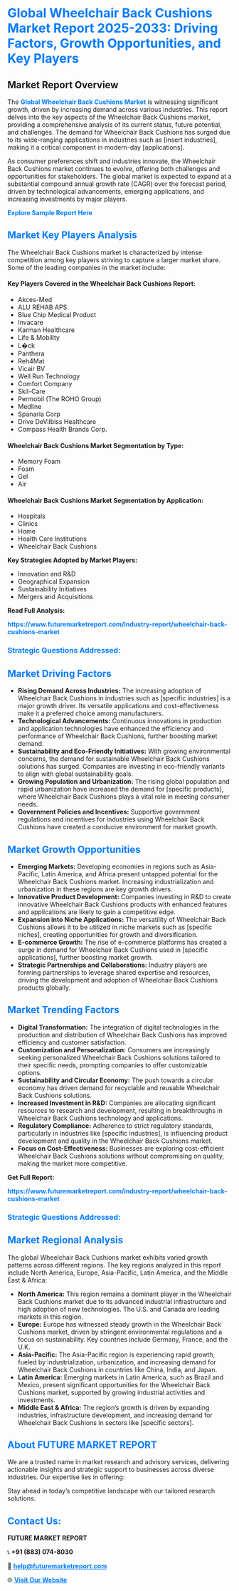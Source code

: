 <h1 style="color: #007BFF;">Global Wheelchair Back Cushions Market Report 2025-2033: Driving Factors, Growth Opportunities, and Key Players</h1>

<section id="overview">
<h2>Market Report Overview</h2>
<p>The <a href="https://www.futuremarketreport.com/industry-report/wheelchair-back-cushions-market" style="color: #007BFF; text-decoration: none;"><strong>Global Wheelchair Back Cushions Market</strong></a> is witnessing significant growth, driven by increasing demand across various industries. This report delves into the key aspects of the Wheelchair Back Cushions market, providing a comprehensive analysis of its current status, future potential, and challenges. The demand for Wheelchair Back Cushions has surged due to its wide-ranging applications in industries such as [insert industries], making it a critical component in modern-day [applications].</p>
<p>As consumer preferences shift and industries innovate, the Wheelchair Back Cushions market continues to evolve, offering both challenges and opportunities for stakeholders. The global market is expected to expand at a substantial compound annual growth rate (CAGR) over the forecast period, driven by technological advancements, emerging applications, and increasing investments by major players.</p>
</section>

<section id="overview">
<p><a href="https://www.futuremarketreport.com/request-sample/reportId=123385" style="color: #007BFF; text-decoration: none;"><strong>Explore Sample Report Here</strong></a></p>
</section>

<section id="key-players">
<h2 style="color: #007BFF;">Market Key Players Analysis</h2>
<p>The Wheelchair Back Cushions market is characterized by intense competition among key players striving to capture a larger market share. Some of the leading companies in the market include:</p>
<h4>Key Players Covered in the Wheelchair Back Cushions Report:</h4>
<ul><li>Akces-Med</li><li>ALU REHAB APS</li><li>Blue Chip Medical Product</li><li>Invacare</li><li>Karman Healthcare</li><li>Life &amp; Mobility</li><li>L�ck</li><li>Panthera</li><li>Reh4Mat</li><li>Vicair BV</li><li>Well Run Technology</li><li>Comfort Company</li><li>Skil-Care</li><li>Permobil (The ROHO Group)</li><li>Medline</li><li>Spanaria Corp</li><li>Drive DeVilbiss Healthcare</li><li>Compass Health Brands Corp.</li></ul>
<h4>Wheelchair Back Cushions Market Segmentation by Type:</h4>
<ul><li>Memory Foam</li><li>Foam</li><li>Gel</li><li>Air</li></ul>

<h4>Wheelchair Back Cushions Market Segmentation by Application:</h4>
<ul><li>Hospitals</li><li>Clinics</li><li>Home</li><li>Health Care Institutions</li><li>Wheelchair Back Cushions</li></ul>
<p><strong>Key Strategies Adopted by Market Players:</strong></p>
<ul>
<li>Innovation and R&D</li>
<li>Geographical Expansion</li>
<li>Sustainability Initiatives</li>
<li>Mergers and Acquisitions</li>
</ul>
</section>

<section>
<p><strong>Read Full Analysis: </strong></p><a href="https://www.futuremarketreport.com/industry-report/wheelchair-back-cushions-market" style="color: #007BFF; text-decoration: none;"><strong>https://www.futuremarketreport.com/industry-report/wheelchair-back-cushions-market</strong></a>
<h3 style="color: #007BFF;">Strategic Questions Addressed:</h3>
</section>

<section id="driving-factors">
<h2 style="color: #007BFF;">Market Driving Factors</h2>
<ul>
<li><strong>Rising Demand Across Industries:</strong> The increasing adoption of Wheelchair Back Cushions in industries such as [specific industries] is a major growth driver. Its versatile applications and cost-effectiveness make it a preferred choice among manufacturers.</li>
<li><strong>Technological Advancements:</strong> Continuous innovations in production and application technologies have enhanced the efficiency and performance of Wheelchair Back Cushions, further boosting market demand.</li>
<li><strong>Sustainability and Eco-Friendly Initiatives:</strong> With growing environmental concerns, the demand for sustainable Wheelchair Back Cushions solutions has surged. Companies are investing in eco-friendly variants to align with global sustainability goals.</li>
<li><strong>Growing Population and Urbanization:</strong> The rising global population and rapid urbanization have increased the demand for [specific products], where Wheelchair Back Cushions plays a vital role in meeting consumer needs.</li>
<li><strong>Government Policies and Incentives:</strong> Supportive government regulations and incentives for industries using Wheelchair Back Cushions have created a conducive environment for market growth.</li>
</ul>
</section>

<section id="growth-opportunities">
<h2 style="color: #007BFF;">Market Growth Opportunities</h2>
<ul>
<li><strong>Emerging Markets:</strong> Developing economies in regions such as Asia-Pacific, Latin America, and Africa present untapped potential for the Wheelchair Back Cushions market. Increasing industrialization and urbanization in these regions are key growth drivers.</li>
<li><strong>Innovative Product Development:</strong> Companies investing in R&D to create innovative Wheelchair Back Cushions products with enhanced features and applications are likely to gain a competitive edge.</li>
<li><strong>Expansion into Niche Applications:</strong> The versatility of Wheelchair Back Cushions allows it to be utilized in niche markets such as [specific niches], creating opportunities for growth and diversification.</li>
<li><strong>E-commerce Growth:</strong> The rise of e-commerce platforms has created a surge in demand for Wheelchair Back Cushions used in [specific applications], further boosting market growth.</li>
<li><strong>Strategic Partnerships and Collaborations:</strong> Industry players are forming partnerships to leverage shared expertise and resources, driving the development and adoption of Wheelchair Back Cushions products globally.</li>
</ul>
</section>

<section id="trending-factors">
<h2 style="color: #007BFF;">Market Trending Factors</h2>
<ul>
<li><strong>Digital Transformation:</strong> The integration of digital technologies in the production and distribution of Wheelchair Back Cushions has improved efficiency and customer satisfaction.</li>
<li><strong>Customization and Personalization:</strong> Consumers are increasingly seeking personalized Wheelchair Back Cushions solutions tailored to their specific needs, prompting companies to offer customizable options.</li>
<li><strong>Sustainability and Circular Economy:</strong> The push towards a circular economy has driven demand for recyclable and reusable Wheelchair Back Cushions solutions.</li>
<li><strong>Increased Investment in R&D:</strong> Companies are allocating significant resources to research and development, resulting in breakthroughs in Wheelchair Back Cushions technology and applications.</li>
<li><strong>Regulatory Compliance:</strong> Adherence to strict regulatory standards, particularly in industries like [specific industries], is influencing product development and quality in the Wheelchair Back Cushions market.</li>
<li><strong>Focus on Cost-Effectiveness:</strong> Businesses are exploring cost-efficient Wheelchair Back Cushions solutions without compromising on quality, making the market more competitive.</li>
</ul>
</section>

<section>
<p><strong>Get Full Report: </strong></p><a href="https://www.futuremarketreport.com/industry-report/wheelchair-back-cushions-market" style="color: #007BFF; text-decoration: none;"><strong>https://www.futuremarketreport.com/industry-report/wheelchair-back-cushions-market</strong></a>
<h3 style="color: #007BFF;">Strategic Questions Addressed:</h3>
</section>


<section id="regional-analysis">
<h2 style="color: #007BFF;">Market Regional Analysis</h2>
<p>The global Wheelchair Back Cushions market exhibits varied growth patterns across different regions. The key regions analyzed in this report include North America, Europe, Asia-Pacific, Latin America, and the Middle East & Africa:</p>
<ul>
<li><strong>North America:</strong> This region remains a dominant player in the Wheelchair Back Cushions market due to its advanced industrial infrastructure and high adoption of new technologies. The U.S. and Canada are leading markets in this region.</li>
<li><strong>Europe:</strong> Europe has witnessed steady growth in the Wheelchair Back Cushions market, driven by stringent environmental regulations and a focus on sustainability. Key countries include Germany, France, and the U.K.</li>
<li><strong>Asia-Pacific:</strong> The Asia-Pacific region is experiencing rapid growth, fueled by industrialization, urbanization, and increasing demand for Wheelchair Back Cushions in countries like China, India, and Japan.</li>
<li><strong>Latin America:</strong> Emerging markets in Latin America, such as Brazil and Mexico, present significant opportunities for the Wheelchair Back Cushions market, supported by growing industrial activities and investments.</li>
<li><strong>Middle East & Africa:</strong> The region’s growth is driven by expanding industries, infrastructure development, and increasing demand for Wheelchair Back Cushions in sectors like [specific sectors].</li>
</ul>
</section>

<footer>
<h2 style="color: #007BFF;">About FUTURE MARKET REPORT</h2>
<p>We are a trusted name in market research and advisory services, delivering actionable insights and strategic support to businesses across diverse industries. Our expertise lies in offering:</p>

<p>Stay ahead in today’s competitive landscape with our tailored research solutions.</p>

<h2 style="color: #007BFF;">Contact Us:</h2>
<p><strong>FUTURE MARKET REPORT</strong></p>
<p>📞 <strong>+91 (883) 074-8030</strong></p>
<p>📧 <strong><a href="mailto:help@futuremarketreport.com" style="color: #007BFF;">help@futuremarketreport.com</a></strong></p>
<p>🌐 <strong><a href="https://www.futuremarketreport.com/" style="color: #007BFF;">Visit Our Website</a></strong></p>
</footer>